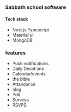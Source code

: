 ### Sabbath school software


#### Tech stack
- Next.js Typescript
- Material ui
- MongoDB


### features

- Push notifications
- Daily Devotions
- Calendar/events
- the bible
- Attandance
- blog
- Poll
- Surveys
- RSVPS
